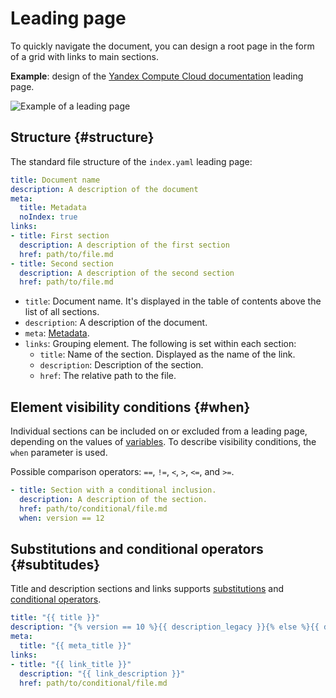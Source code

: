 # Leading page

To quickly navigate the document, you can design a root page in the form of a grid with links to main sections.

**Example**: design of the [Yandex Compute Cloud documentation](https://cloud.yandex.com/docs/compute/) leading page.

![Example of a leading page](../_images/leading.jpg)

## Structure {#structure}

The standard file structure of the `index.yaml` leading page:

```yaml
title: Document name
description: A description of the document
meta:
  title: Metadata
  noIndex: true
links:
- title: First section
  description: A description of the first section
  href: path/to/file.md
- title: Second section
  description: A description of the second section
  href: path/to/file.md
```

* `title`: Document name. It's displayed in the table of contents above the list of all sections.
* `description`: A description of the document.
* `meta`: [Metadata](../syntax/meta.md#meta).
* `links`: Grouping element. The following is set within each section:
    * `title`: Name of the section. Displayed as the name of the link.
    * `description`: Description of the section.
    * `href`: The relative path to the file.

## Element visibility conditions {#when}

Individual sections can be included on or excluded from a leading page, depending on the values of [variables](../syntax/vars.md). To describe visibility conditions, the `when` parameter is used.

Possible comparison operators: `==`, `!=`, `<`, `>`, `<=`, and `>=`.

```yaml
- title: Section with a conditional inclusion.
  description: A description of the section.
  href: path/to/conditional/file.md
  when: version == 12
```

## Substitutions and conditional operators {#subtitudes}

Title and description sections and links supports [substitutions](../syntax/vars#subtitudes) and [conditional operators](../syntax/vars#conditions).

```yaml
title: "{{ title }}"
description: "{% version == 10 %}{{ description_legacy }}{% else %}{{ description }}"
meta:
  title: "{{ meta_title }}"
links:
- title: "{{ link_title }}"
  description: "{{ link_description }}"
  href: path/to/conditional/file.md
```
